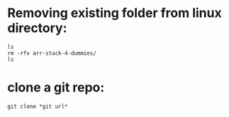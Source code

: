 # Removing existing folder from linux directory:
```shell
ls
rm -rfv arr-stack-4-dummies/
ls
```
# clone a git repo:
```shell
git clone *git url*
```
